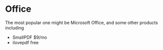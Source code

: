 # Office

The most popular one might be Microsoft Office, and some other products including

* SmallPDF $9/mo
* ilovepdf free
